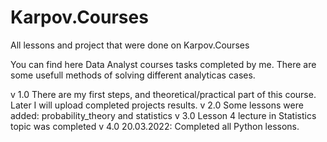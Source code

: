 # Karpov.Courses
All lessons and project that were done on Karpov.Courses

You can find here Data Analyst courses tasks completed by me.
There are some usefull methods of solving different analyticas cases.

v 1.0 There are my first steps, and theoretical/practical part of this course. Later I will upload completed projects results.
v 2.0 Some lessons were added: probability_theory and statistics
v 3.0 Lesson 4 lecture in Statistics topic was completed
v 4.0 20.03.2022: Completed all Python lessons.

